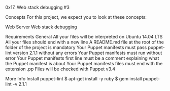 0x17. Web stack debugging #3

Concepts
For this project, we expect you to look at these concepts:

Web Server
Web stack debugging

Requirements
General
All your files will be interpreted on Ubuntu 14.04 LTS
All your files should end with a new line
A README.md file at the root of the folder of the project is mandatory
Your Puppet manifests must pass puppet-lint version 2.1.1 without any errors
Your Puppet manifests must run without error
Your Puppet manifests first line must be a comment explaining what the Puppet manifest is about
Your Puppet manifests files must end with the extension .pp
Files will be checked with Puppet v3.4

More Info
Install puppet-lint
$ apt-get install -y ruby
$ gem install puppet-lint -v 2.1.1
